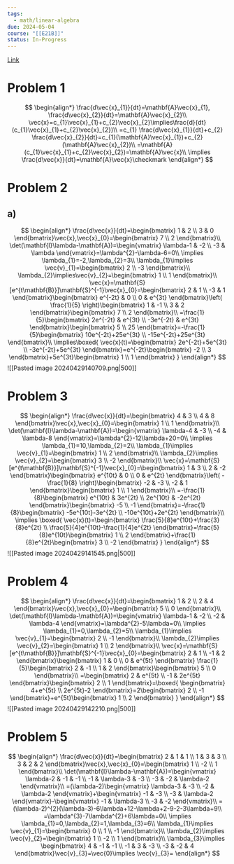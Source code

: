 ```yaml
---
tags:
  - math/linear-algebra
due: 2024-05-04
course: "[[E21B]]"
status: In-Progress
---
```

[Link](http://math.rwinters.com/E21b/homework/HW13-2024.pdf)
# Problem 1
$$
\begin{align*}
\frac{d\vec{x}_{1}}{dt}=\mathbf{A}\vec{x}_{1}, \frac{d\vec{x}_{2}}{dt}=\mathbf{A}\vec{x}_{2}\\
\vec{x}=c_{1}\vec{x}_{1}+c_{2}\vec{x}_{2}\implies\frac{d}{dt}(c_{1}\vec{x}_{1}+c_{2}\vec{x}_{2})\\
=c_{1} \frac{d\vec{x}_{1}}{dt}+c_{2} \frac{d\vec{x}_{2}}{dt}=c_{1}(\mathbf{A}\vec{x}_{1})+c_{2}(\mathbf{A}\vec{x}_{2})\\
=\mathbf{A}(c_{1}\vec{x}_{1}+c_{2}\vec{x}_{2})=\mathbf{A}\vec{x}\\
\implies \frac{d\vec{x}}{dt}=\mathbf{A}\vec{x}\checkmark
\end{align*}
$$
# Problem 2
## a)
$$
\begin{align*}
\frac{d\vec{x}}{dt}=\begin{bmatrix}
1 & 2 \\
3 & 0
\end{bmatrix}\vec{x},\vec{x}_{0}=\begin{bmatrix}
7 \\
2
\end{bmatrix}\\
\det(\mathbf{I}\lambda-\mathbf{A})=\begin{vmatrix}
\lambda-1 & -2 \\
-3 & \lambda
\end{vmatrix}=\lambda^{2}-\lambda-6=0\\
\implies \lambda_{1}=-2,\lambda_{2}=3\\
\lambda_{1}\implies \vec{v}_{1}=\begin{bmatrix}
2 \\
-3
\end{bmatrix}\\
\lambda_{2}\implies\vec{v}_{2}=\begin{bmatrix}
1 \\
1
\end{bmatrix}\\
\vec{x}=\mathbf{S}[e^{t\mathbf{B}}]\mathbf{S}^{-1}\vec{x}_{0}=\begin{bmatrix}
2 & 1 \\
-3 & 1
\end{bmatrix}\begin{bmatrix}
e^{-2t} & 0 \\
0 & e^{3t}
\end{bmatrix}\left( \frac{1}{5} \right)\begin{bmatrix}
1 & -1 \\
3 & 2
\end{bmatrix}\begin{bmatrix}
7 \\
2
\end{bmatrix}\\
=\frac{1}{5}\begin{bmatrix}
2e^{-2t} & e^{3t} \\
-3e^{-2t} & e^{3t}
\end{bmatrix}\begin{bmatrix}
5 \\
25
\end{bmatrix}=-\frac{1}{5}\begin{bmatrix}
10e^{-2t}+25e^{3t} \\
-15e^{-2t}+25e^{3t}
\end{bmatrix}\\
\implies\boxed{ \vec{x}(t)=\begin{bmatrix}
2e^{-2t}+5e^{3t} \\
-3e^{-2t}+5e^{3t}
\end{bmatrix}=e^{-2t}\begin{bmatrix}
-2 \\
3
\end{bmatrix}+5e^{3t}\begin{bmatrix}
1 \\
1
\end{bmatrix} }
\end{align*}
$$
![[Pasted image 20240429140709.png|500]]
# Problem 3
$$
\begin{align*}
\frac{d\vec{x}}{dt}=\begin{bmatrix}
4 & 3 \\
4 & 8
\end{bmatrix}\vec{x},\vec{x}_{0}=\begin{bmatrix}
1 \\
1
\end{bmatrix}\\
\det(\mathbf{I}\lambda-\mathbf{A})=\begin{vmatrix}
\lambda-4 & -3 \\
-4 & \lambda-8
\end{vmatrix}=\lambda^{2}-12\lambda+20=0\\
\implies \lambda_{1}=10,\lambda_{2}=2\\
\lambda_{1}\implies \vec{v}_{1}=\begin{bmatrix}
1 \\
2
\end{bmatrix}\\
\lambda_{2}\implies \vec{v}_{2}=\begin{bmatrix}
3 \\
-2
\end{bmatrix}\\
\vec{x}=\mathbf{S}[e^{t\mathbf{B}}]\mathbf{S}^{-1}\vec{x}_{0}=\begin{bmatrix}
1 & 3 \\
2 & -2
\end{bmatrix}\begin{bmatrix}
e^{10t} & 0 \\
0 & e^{2t}
\end{bmatrix}\left( -\frac{1}{8} \right)\begin{bmatrix}
-2 & -3 \\
-2 & 1
\end{bmatrix}\begin{bmatrix}
1 \\
1
\end{bmatrix}\\
=-\frac{1}{8}\begin{bmatrix}
e^{10t} & 3e^{2t} \\
2e^{10t} & -2e^{2t}
\end{bmatrix}\begin{bmatrix}
-5 \\
-1
\end{bmatrix}=-\frac{1}{8}\begin{bmatrix}
-5e^{10t}-3e^{2t} \\
-10e^{10t}+2e^{2t}
\end{bmatrix}\\
\implies \boxed{ \vec{x}(t)=\begin{bmatrix}
\frac{5}{8}e^{10t}+\frac{3}{8}e^{2t} \\
\frac{5}{4}e^{10t}-\frac{1}{4}e^{2t}
\end{bmatrix}=\frac{5}{8}e^{10t}\begin{bmatrix}
1 \\
2
\end{bmatrix}+\frac{1}{8}e^{2t}\begin{bmatrix}
3 \\
-2
\end{bmatrix} }
\end{align*}
$$
![[Pasted image 20240429141545.png|500]]
# Problem 4
$$
\begin{align*}
\frac{d\vec{x}}{dt}=\begin{bmatrix}
1 & 2 \\
2 & 4
\end{bmatrix}\vec{x},\vec{x}_{0}=\begin{bmatrix}
5 \\
0
\end{bmatrix}\\
\det(\mathbf{I}\lambda-\mathbf{A})=\begin{vmatrix}
\lambda-1 & -2 \\
-2 & \lambda-4
\end{vmatrix}=\lambda^{2}-5\lambda=0\\
\implies \lambda_{1}=0,\lambda_{2}=5\\
\lambda_{1}\implies \vec{v}_{1}=\begin{bmatrix}
2 \\
-1
\end{bmatrix}\\
\lambda_{2}\implies \vec{v}_{2}=\begin{bmatrix}
1 \\
2
\end{bmatrix}\\
\vec{x}=\mathbf{S}[e^{t\mathbf{B}}]\mathbf{S}^{-1}\vec{x}_{0}=\begin{bmatrix}
2 & 1 \\
-1 & 2
\end{bmatrix}\begin{bmatrix}
1 & 0 \\
0 & e^{5t}
\end{bmatrix} \frac{1}{5}\begin{bmatrix}
2 & -1 \\
1 & 2
\end{bmatrix}\begin{bmatrix}
5 \\
0
\end{bmatrix}\\
=\begin{bmatrix}
2 & e^{5t} \\
-1 & 2e^{5t}
\end{bmatrix}\begin{bmatrix}
2 \\
1
\end{bmatrix}=\boxed{ \begin{bmatrix}
4+e^{5t} \\
2e^{5t}-2
\end{bmatrix}=2\begin{bmatrix}
2 \\
-1
\end{bmatrix}+e^{5t}\begin{bmatrix}
1 \\
2
\end{bmatrix} }
\end{align*}
$$
![[Pasted image 20240429142210.png|500]]
# Problem 5
$$
\begin{align*}
\frac{d\vec{x}}{dt}=\begin{bmatrix}
2 & 1 & 1 \\
1 & 3 & 3 \\
3 & 2 & 2
\end{bmatrix}\vec{x},\vec{x}_{0}=\begin{bmatrix}
1 \\
-2 \\
1
\end{bmatrix}\\
\det(\mathbf{I}\lambda-\mathbf{A})=\begin{vmatrix}
\lambda-2 & -1 & -1 \\
-1 & \lambda-3 & -3 \\
-3 & -2 & \lambda-2
\end{vmatrix}\\
=(\lambda-2)\begin{vmatrix}
\lambda-3 & -3 \\
-2 & \lambda-2
\end{vmatrix}+\begin{vmatrix}
-1 & -3 \\
-3 & \lambda-2
\end{vmatrix}-\begin{vmatrix}
-1 & \lambda-3 \\
-3 & -2
\end{vmatrix}\\
=(\lambda-2)^{2}(\lambda-3)-6\lambda+12-\lambda+2-9-2-3\lambda+9\\
=\lambda^{3}-7\lambda^{2}+6\lambda=0\\
\implies \lambda_{1}=0,\lambda_{2}=1,\lambda_{3}=6\\
\lambda_{1}\implies \vec{v}_{1}=\begin{bmatrix}
0 \\
1 \\
-1
\end{bmatrix}\\
\lambda_{2}\implies \vec{v}_{2}=\begin{bmatrix}
1 \\
-2 \\
1
\end{bmatrix}\\
\lambda_{3}\implies \begin{bmatrix}
4 & -1 & -1 \\
-1 & 3 & -3 \\
-3 & -2 & 4
\end{bmatrix}\vec{v}_{3}=\vec{0}\implies \vec{v}_{3}=
\end{align*}
$$